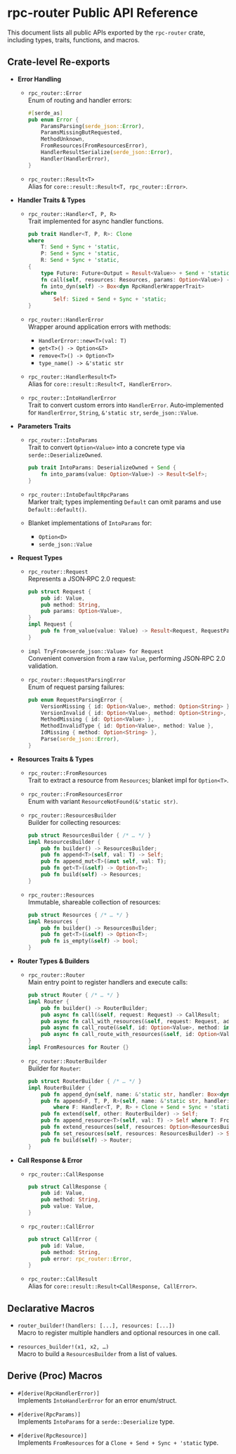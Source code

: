 # rpc-router Public API Reference

This document lists all public APIs exported by the `rpc-router` crate, including types, traits, functions, and macros.

## Crate-level Re-exports

- **Error Handling**
  
  - `rpc_router::Error`  
    Enum of routing and handler errors:
    ```rust
    #[serde_as]
    pub enum Error {
        ParamsParsing(serde_json::Error),
        ParamsMissingButRequested,
        MethodUnknown,
        FromResources(FromResourcesError),
        HandlerResultSerialize(serde_json::Error),
        Handler(HandlerError),
    }
    ```
  
  - `rpc_router::Result<T>`  
    Alias for `core::result::Result<T, rpc_router::Error>`.

- **Handler Traits & Types**
  
  - `rpc_router::Handler<T, P, R>`  
    Trait implemented for async handler functions.  
    ```rust
    pub trait Handler<T, P, R>: Clone
    where
        T: Send + Sync + 'static,
        P: Send + Sync + 'static,
        R: Send + Sync + 'static,
    {
        type Future: Future<Output = Result<Value>> + Send + 'static;
        fn call(self, resources: Resources, params: Option<Value>) -> Self::Future;
        fn into_dyn(self) -> Box<dyn RpcHandlerWrapperTrait>
        where
            Self: Sized + Send + Sync + 'static;
    }
    ```

  - `rpc_router::HandlerError`  
    Wrapper around application errors with methods:
    - `HandlerError::new<T>(val: T)`
    - `get<T>() -> Option<&T>`
    - `remove<T>() -> Option<T>`
    - `type_name() -> &'static str`
  
  - `rpc_router::HandlerResult<T>`  
    Alias for `core::result::Result<T, HandlerError>`.

  - `rpc_router::IntoHandlerError`  
    Trait to convert custom errors into `HandlerError`. Auto‑implemented for `HandlerError`, `String`, `&'static str`, `serde_json::Value`.

- **Parameters Traits**
  
  - `rpc_router::IntoParams`  
    Trait to convert `Option<Value>` into a concrete type via `serde::DeserializeOwned`.  
    ```rust
    pub trait IntoParams: DeserializeOwned + Send {
        fn into_params(value: Option<Value>) -> Result<Self>;
    }
    ```

  - `rpc_router::IntoDefaultRpcParams`  
    Marker trait; types implementing `Default` can omit params and use `Default::default()`.

  - Blanket implementations of `IntoParams` for:
    
    - `Option<D>`  
    - `serde_json::Value`

- **Request Types**
  
  - `rpc_router::Request`  
    Represents a JSON‑RPC 2.0 request:
    ```rust
    pub struct Request {
        pub id: Value,
        pub method: String,
        pub params: Option<Value>,
    }
    impl Request {
        pub fn from_value(value: Value) -> Result<Request, RequestParsingError>;
    }
    ```
  
  - `impl TryFrom<serde_json::Value> for Request`  
    Convenient conversion from a raw `Value`, performing JSON‑RPC 2.0 validation.
  
  - `rpc_router::RequestParsingError`  
    Enum of request parsing failures:
    ```rust
    pub enum RequestParsingError {
        VersionMissing { id: Option<Value>, method: Option<String> },
        VersionInvalid { id: Option<Value>, method: Option<String>, version: Value },
        MethodMissing { id: Option<Value> },
        MethodInvalidType { id: Option<Value>, method: Value },
        IdMissing { method: Option<String> },
        Parse(serde_json::Error),
    }
    ```

- **Resources Traits & Types**
  
  - `rpc_router::FromResources`  
    Trait to extract a resource from `Resources`; blanket impl for `Option<T>`.
  
  - `rpc_router::FromResourcesError`  
    Enum with variant `ResourceNotFound(&'static str)`.
  
  - `rpc_router::ResourcesBuilder`  
    Builder for collecting resources:
    ```rust
    pub struct ResourcesBuilder { /* … */ }
    impl ResourcesBuilder {
        pub fn builder() -> ResourcesBuilder;
        pub fn append<T>(self, val: T) -> Self;
        pub fn append_mut<T>(&mut self, val: T);
        pub fn get<T>(&self) -> Option<T>;
        pub fn build(self) -> Resources;
    }
    ```
  
  - `rpc_router::Resources`  
    Immutable, shareable collection of resources:
    ```rust
    pub struct Resources { /* … */ }
    impl Resources {
        pub fn builder() -> ResourcesBuilder;
        pub fn get<T>(&self) -> Option<T>;
        pub fn is_empty(&self) -> bool;
    }
    ```

- **Router Types & Builders**
  
  - `rpc_router::Router`  
    Main entry point to register handlers and execute calls:
    ```rust
    pub struct Router { /* … */ }
    impl Router {
        pub fn builder() -> RouterBuilder;
        pub async fn call(&self, request: Request) -> CallResult;
        pub async fn call_with_resources(&self, request: Request, additional: Resources) -> CallResult;
        pub async fn call_route(&self, id: Option<Value>, method: impl Into<String>, params: Option<Value>) -> CallResult;
        pub async fn call_route_with_resources(&self, id: Option<Value>, method: impl Into<String>, params: Option<Value>, additional: Resources) -> CallResult;
    }
    impl FromResources for Router {}
    ```
  
  - `rpc_router::RouterBuilder`  
    Builder for `Router`:
    ```rust
    pub struct RouterBuilder { /* … */ }
    impl RouterBuilder {
        pub fn append_dyn(self, name: &'static str, handler: Box<dyn RpcHandlerWrapperTrait>) -> Self;
        pub fn append<F, T, P, R>(self, name: &'static str, handler: F) -> Self
            where F: Handler<T, P, R> + Clone + Send + Sync + 'static, …;
        pub fn extend(self, other: RouterBuilder) -> Self;
        pub fn append_resource<T>(self, val: T) -> Self where T: FromResources + Clone + Send + Sync + 'static;
        pub fn extend_resources(self, resources: Option<ResourcesBuilder>) -> Self;
        pub fn set_resources(self, resources: ResourcesBuilder) -> Self;
        pub fn build(self) -> Router;
    }
    ```

- **Call Response & Error**
  
  - `rpc_router::CallResponse`  
    ```rust
    pub struct CallResponse {
        pub id: Value,
        pub method: String,
        pub value: Value,
    }
    ```
  
  - `rpc_router::CallError`  
    ```rust
    pub struct CallError {
        pub id: Value,
        pub method: String,
        pub error: rpc_router::Error,
    }
    ```
  
  - `rpc_router::CallResult`  
    Alias for `core::result::Result<CallResponse, CallError>`.

## Declarative Macros

- `router_builder!(handlers: [...], resources: [...])`  
  Macro to register multiple handlers and optional resources in one call.

- `resources_builder!(x1, x2, …)`  
  Macro to build a `ResourcesBuilder` from a list of values.

## Derive (Proc) Macros

- `#[derive(RpcHandlerError)]`  
  Implements `IntoHandlerError` for an error enum/struct.

- `#[derive(RpcParams)]`  
  Implements `IntoParams` for a `serde::Deserialize` type.

- `#[derive(RpcResource)]`  
  Implements `FromResources` for a `Clone + Send + Sync + 'static` type.
